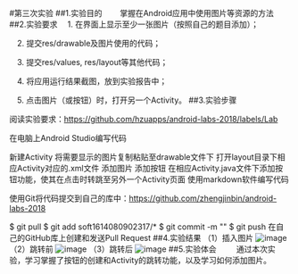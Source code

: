 ﻿#第三次实验 ##1.实验目的   掌握在Android应用中使用图片等资源的方法 ##2.实验要求  1. 在界面上显示至少一张图片（按照自己的题目添加）；

 2. 提交res/drawable及图片使用的代码；

 3. 提交res/values, res/layout等其他代码；

 4. 将应用运行结果截图，放到实验报告中；

 5. 点击图片（或按钮）时，打开另一个Activity。
##3.实验步骤

阅读实验要求：https://github.com/hzuapps/android-labs-2018/labels/Lab

在电脑上Android Studio编写代码

新建Activity
将需要显示的图片复制粘贴至drawable文件下
打开layout目录下相应Activity对应的.xml文件
添加图片
添加按钮
在相应Activity.java文件下添加按钮功能，使其在点击时转跳至另外一个Activity页面
使用markdown软件编写代码

使用Git将代码提交到自己的库中：https://github.com/zhengjinbin/android-labs-2018

$ git pull
$ git add soft1614080902317/*
$ git commit -m ""
$ git push
在自己的GitHub库上创建和发送Pull Request
##4.实验结果
   （1）插入图片
    ![image](https://github.com/zhengjinbin/android-labs-2018/blob/master/Soft1614080902317/%233_1.PNG)	
   （2）跳转前
    ![image](https://github.com/zhengjinbin/android-labs-2018/blob/master/Soft1614080902317/%233_2.PNG)	
   （3）跳转后
    ![image](https://github.com/zhengjinbin/android-labs-2018/blob/master/Soft1614080902317/%233_3.PNG)	
##5.实验体会   
    通过本次实验，学习掌握了按钮的创建和Activity的跳转功能，以及学习如何添加图片。